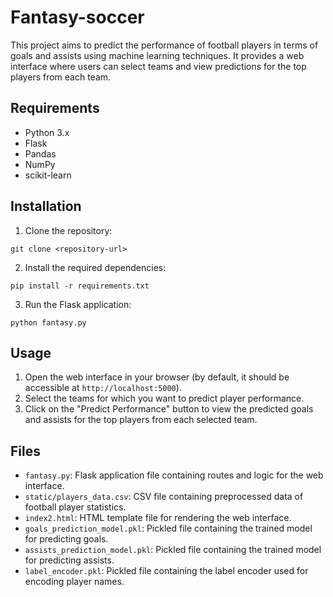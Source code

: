 # Fantasy-soccer

This project aims to predict the performance of football players in terms of goals and assists using machine learning techniques. It provides a web interface where users can select teams and view predictions for the top players from each team.

## Requirements

- Python 3.x
- Flask
- Pandas
- NumPy
- scikit-learn

## Installation

1. Clone the repository:

```
git clone <repository-url>
```

2. Install the required dependencies:

```
pip install -r requirements.txt
```

3. Run the Flask application:

```
python fantasy.py
```

## Usage

1. Open the web interface in your browser (by default, it should be accessible at `http://localhost:5000`).
2. Select the teams for which you want to predict player performance.
3. Click on the "Predict Performance" button to view the predicted goals and assists for the top players from each selected team.

## Files

- `fantasy.py`: Flask application file containing routes and logic for the web interface.
- `static/players_data.csv`: CSV file containing preprocessed data of football player statistics.
- `index2.html`: HTML template file for rendering the web interface.
- `goals_prediction_model.pkl`: Pickled file containing the trained model for predicting goals.
- `assists_prediction_model.pkl`: Pickled file containing the trained model for predicting assists.
- `label_encoder.pkl`: Pickled file containing the label encoder used for encoding player names.
